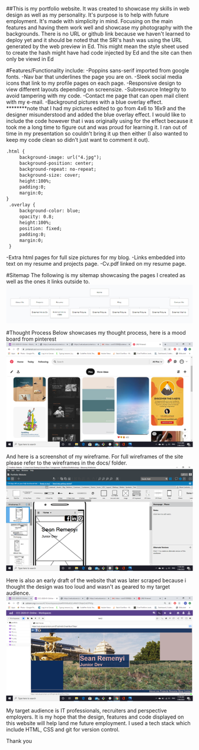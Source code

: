 ##This is my portfolio website. 
It was created to showcase my skills in web design as well as my personality. It's purpose is to help with future employment. 
It's made with simplicity in mind. Focusing on the main features and having them work well and showcase my photography with the backgrounds.
There is no URL or github link because we haven't learned to deploy yet and it should be noted that the SRI's hash was using the URL generated by the web preview in Ed.
This might mean the style sheet used to create the hash might have had code injected by Ed and the site can then only be viewd in Ed


#Features/Functionality include:
-Poppins sans-serif imported from google fonts.
-Nav bar that underlines the page you are on.
-Sleek social media icons that link to my profile pages on each page.
-Responsive design to view different layouts depending on screensize.
-Subresource Integrity to avoid tampering with my code.
-Contact me page that can open mail client with my e-mail.
-Background pictures with a blue overlay effect.
********note that I had my pictures edited to go from 4x6 to 16x9 and the designer misunderstood and added the blue overlay effect.
    I would like to include the code however that i was originally using for the effect because it took me a long time to figure out and was proud for learning it.
    I ran out of time in my presentation so couldn't bring it up then either (I also wanted to keep my code clean so didn't just want to comment it out).

   ```
   .html {
        background-image: url("4.jpg"); 
        background-position: center;
        background-repeat: no-repeat;
        background-size: cover;
        height:100%;
        padding:0;
        margin:0;
}
    .overlay {
        background-color: blue;
        opacity: 0.8;
        height:100%;
        position: fixed;
        padding:0;
        margin:0;
    }
 ```
-Extra html pages for full size pictures for my blog.
-Links embedded into text on my resume and projects page.
-Cv.pdf linked on my resume page.

#Sitemap
The following is my sitemap showcasing the pages I created as well as the ones it links outside to.
![sitemap](docs/sitemap2.png)

#Thought Process
Below showcases my thought process, here is a mood board from pinterest
![mood board](src/img/screenshot2.png)

And here is a screenshot of my wireframe. For full wireframes of the site please refer to the wireframes in the docs/ folder.
![wireframe](src/img/screenshot1.png)

Here is also an early draft of the website that was later scraped because i thought the design was too loud and wasn't as geared to my target audience.
![old site preview](src/img/screenshot4.png)

My target audience is IT professionals, recruiters and perspective employers. It is my hope that the design, features and code displayed on this website will help land me future employment.
I used a tech stack which include HTML, CSS and git for version control.

Thank you

